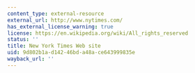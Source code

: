 ```yaml
---
content_type: external-resource
external_url: http://www.nytimes.com/
has_external_license_warning: true
license: https://en.wikipedia.org/wiki/All_rights_reserved
status: ''
title: New York Times Web site
uid: 9d802b1a-d142-46bd-a48a-ce643999835e
wayback_url: ''
---
```

